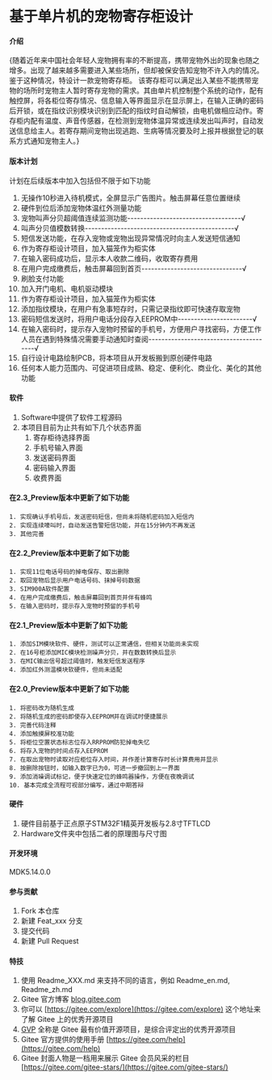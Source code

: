 # 基于单片机的宠物寄存柜设计

#### 介绍
{随着近年来中国社会年轻人宠物拥有率的不断提高，携带宠物外出的现象也随之增多。出现了越来越多需要进入某些场所，但却被保安告知宠物不许入内的情况。鉴于这种情况，特设计一款宠物寄存柜。
该寄存柜可以满足出入某些不能携带宠物的场所时宠物主人暂时寄存宠物的需求。其由单片机控制整个系统的动作，配有触控屏，将各柜位寄存情况、信息输入等界面显示在显示屏上，在输入正确的密码后开锁，或在指纹识别模块识别到匹配的指纹时自动解锁，由电机做相应动作。寄存柜内配有温度、声音传感器，在检测到宠物体温异常或连续发出叫声时，自动发送信息给主人。若寄存期间宠物出现逃跑、生病等情况要及时上报并根据登记的联系方式通知宠物主人。}

#### 版本计划
计划在后续版本中加入包括但不限于如下功能
1.  无操作10秒进入待机模式，全屏显示广告图片。触击屏幕任意位置继续
2.  硬件到位后添加宠物体温红外测量功能
3.  宠物叫声分贝超阈值连续监测功能-----------------------------------√
4.  叫声分贝值模数转换----------------------------------------------√
5.  短信发送功能，在存入宠物或宠物出现异常情况时向主人发送短信通知
6.  作为寄存柜设计项目，加入猫笼作为柜实体
7.  在输入密码成功后，显示本人收款二维码，收取寄存费用
8.  在用户完成缴费后，触击屏幕回到首页-------------------------------√
9.  刷脸支付功能
10. 加入开门电机、电机驱动模块
11. 作为寄存柜设计项目，加入猫笼作为柜实体
12. 添加指纹模块，在用户有急事短存时，只需记录指纹即可快速存取宠物
13. 密码短信发送时，将用户电话分段存入EEPROM中-----------------------√
14. 在输入密码时，提示存入宠物时预留的手机号，方便用户寻找密码，方便工作人员在遇到特殊情况需要手动通知时查阅---------------------------------------√
15. 自行设计电路绘制PCB，将本项目从开发板搬到原创硬件电路
16. 任何本人能力范围内、可促进项目成熟、稳定、便利化、商业化、美化的其他功能


#### 软件

1.  Software中提供了软件工程源码
2.  本项目目前为止共有如下几个状态界面
    1. 寄存柜待选择界面
    2. 手机号输入界面
    3. 发送密码界面
    4. 密码输入界面
    5. 收费界面


####  在2.3_Preview版本中更新了如下功能

    1. 实现确认手机号后，发送密码短信，但尚未将随机密码加入短信内
    2. 实现连续嚎叫时，自动发送告警短信功能，并在15分钟内不再发送
    3. 其他完善

####  在2.2_Preview版本中更新了如下功能

    1. 实现11位电话号码的掉电保存、取出删除
    2. 取回宠物后显示用户电话号码、抹掉号码数据
    3. SIM900A软件配置
    4. 在用户完成缴费后，触击屏幕回到首页并伴有蜂鸣
    5. 在输入密码时，提示存入宠物时预留的手机号

####  在2.1_Preview版本中更新了如下功能

    1. 添加SIM模块软件、硬件，测试可以正常通信，但相关功能尚未实现
    2. 在16号柜添加MIC模块检测噪声分贝，并在数数转换后显示
    3. 在MIC输出信号超过阈值时，触发短信发送程序
    4. 添加红外测温模块软硬件，但尚未适配

####  在2.0_Preview版本中更新了如下功能

    1. 将密码改为随机生成
    2. 将随机生成的密码即使存入EEPROM并在调试时便捷展示
    3. 完善代码注释
    4. 添加触摸屏校准功能
    5. 将柜位空置状态标志位存入RRPROM防犯掉电失忆
    6. 将存入宠物的时间点存入EEPROM
    7. 在取出宠物时读取对应柜位存入时间，并作差计算寄存时长计算费用并显示
    8. 按删除按钮时，如输入数字已为0，可进一步撤回到上一界面
    9. 添加消噪调试标记，便于快速定位的蜂鸣器操作，方便在夜晚调试
    10. 基本完成全流程可视部分编写，通过中期答辩


#### 硬件

1. 硬件目前基于正点原子STM32F1精英开发板与2.8寸TFTLCD
2. Hardware文件夹中包括二者的原理图与尺寸图

#### 开发环境

MDK5.14.0.0





#### 参与贡献

1.  Fork 本仓库
2.  新建 Feat_xxx 分支
3.  提交代码
4.  新建 Pull Request


#### 特技

1.  使用 Readme\_XXX.md 来支持不同的语言，例如 Readme\_en.md, Readme\_zh.md
2.  Gitee 官方博客 [blog.gitee.com](https://blog.gitee.com)
3.  你可以 [https://gitee.com/explore](https://gitee.com/explore) 这个地址来了解 Gitee 上的优秀开源项目
4.  [GVP](https://gitee.com/gvp) 全称是 Gitee 最有价值开源项目，是综合评定出的优秀开源项目
5.  Gitee 官方提供的使用手册 [https://gitee.com/help](https://gitee.com/help)
6.  Gitee 封面人物是一档用来展示 Gitee 会员风采的栏目 [https://gitee.com/gitee-stars/](https://gitee.com/gitee-stars/)
